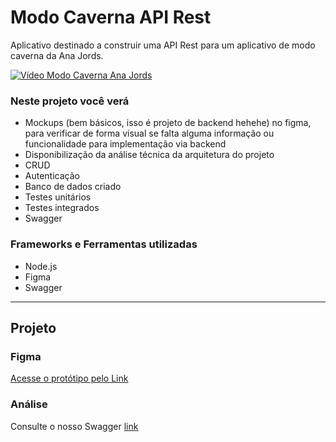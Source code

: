 # Modo Caverna API Rest

Aplicativo destinado a construir uma API Rest para um aplicativo de modo caverna da Ana Jords. 

[![Vídeo Modo Caverna Ana Jords](https://img.youtube.com/vi/0pVYcWLxUSM/0.jpg)](https://www.youtube.com/watch?v=0pVYcWLxUSM)


### Neste projeto você verá

- Mockups (bem básicos, isso é projeto de backend hehehe) no figma, para verificar de forma visual se falta alguma informação ou funcionalidade para implementação via backend
- Disponibilização da análise técnica da arquitetura do projeto
- CRUD
- Autenticação
- Banco de dados criado
- Testes unitários
- Testes integrados
- Swagger

### Frameworks e Ferramentas utilizadas

- Node.js
- Figma
- Swagger

--- 
## Projeto 

### Figma 

[Acesse o protótipo pelo Link](https://www.figma.com/design/hdGjqOlZ4q626yFr2fWwuJ/modo-caverna?node-id=0-1&t=clFVGGrKDN7vOCHS-1)

### Análise 

Consulte o nosso Swagger [link](http://localhost:3000/api-docs/#/)